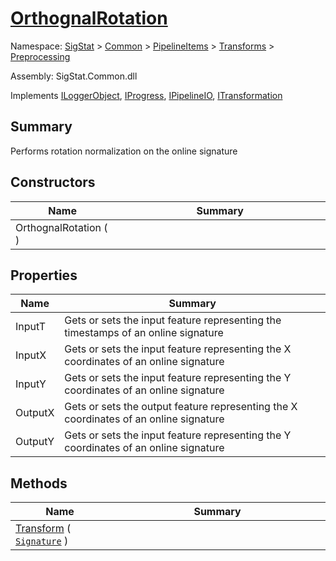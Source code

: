# [OrthognalRotation](./OrthognalRotation.md)

Namespace: [SigStat]() > [Common](./../../../README.md) > [PipelineItems]() > [Transforms]() > [Preprocessing](./README.md)

Assembly: SigStat.Common.dll

Implements [ILoggerObject](./../../../ILoggerObject.md), [IProgress](./../../../Helpers/IProgress.md), [IPipelineIO](./../../../Pipeline/IPipelineIO.md), [ITransformation](./../../../ITransformation.md)

## Summary
Performs rotation normalization on the online signature

## Constructors

| Name | Summary<div><a href="#"><img width=466></a></div> | 
| --- | --- | 
| OrthognalRotation (  ) |  | 


## Properties

| Name | Summary<div><a href="#"><img width=466></a></div> | 
| --- | --- | 
| InputT | Gets or sets the input feature representing the timestamps of an online signature | 
| InputX | Gets or sets the input feature representing the X coordinates of an online signature | 
| InputY | Gets or sets the input feature representing the Y coordinates of an online signature | 
| OutputX | Gets or sets the output feature representing the X coordinates of an online signature | 
| OutputY | Gets or sets the input feature representing the Y coordinates of an online signature | 


## Methods

| Name | Summary<div><a href="#"><img width=466></a></div> | 
| --- | --- | 
| [Transform](./Methods/OrthognalRotation--Transform.md) ( [`Signature`](./../../../Signature.md) ) |  | 


